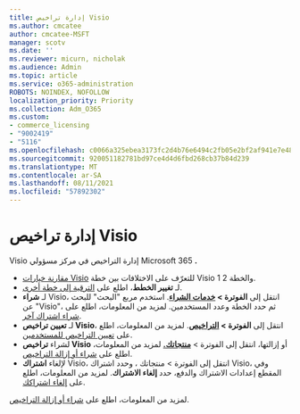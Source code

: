```yaml
---
title: إدارة تراخيص Visio
ms.author: cmcatee
author: cmcatee-MSFT
manager: scotv
ms.date: ''
ms.reviewer: micurn, nicholak
ms.audience: Admin
ms.topic: article
ms.service: o365-administration
ROBOTS: NOINDEX, NOFOLLOW
localization_priority: Priority
ms.collection: Adm_O365
ms.custom:
- commerce_licensing
- "9002419"
- "5116"
ms.openlocfilehash: c0066a325ebea3173fc2d4b76e6494c2fb05e2bf2af941e7e48ee78461063021
ms.sourcegitcommit: 920051182781bd97ce4d4d6fbd268cb37b84d239
ms.translationtype: MT
ms.contentlocale: ar-SA
ms.lasthandoff: 08/11/2021
ms.locfileid: "57892302"
---
```

# <a name="visio-license-management"></a>إدارة تراخيص Visio

Visio إدارة التراخيص في مركز مسؤولي Microsoft 365 **.**

- [مقارنة خيارات Visio](https://www.microsoft.com/microsoft-365/visio/microsoft-visio-plans-and-pricing-compare-visio-options?rtc=1) للتعرّف على الاختلافات بين خطة Visio 1 والخطة 2.
- لـ **تغيير الخطط**، اطلع على [الترقية إلى خطة أخرى](https://docs.microsoft.com/microsoft-365/commerce/subscriptions/upgrade-to-different-plan).
- لـ **شراء** Visio، انتقل إلى **الفوترة > [خدمات الشراء](https://go.microsoft.com/fwlink/p/?linkid=868433)**. استخدم مربع "البحث" للبحث عن "Visio"، ثم حدد الخطة وعدد المستخدمين. لمزيد من المعلومات، اطلع على [شراء اشتراك آخر](https://docs.microsoft.com/microsoft-365/commerce/try-or-buy-microsoft-365#buy-a-different-subscription).
- لـ **تعيين تراخيص Visio**، انتقل إلى **الفوترة > [التراخيص](https://go.microsoft.com/fwlink/p/?linkid=842264)**. لمزيد من المعلومات، اطلع على [تعيين التراخيص للمستخدمين](https://docs.microsoft.com/microsoft-365/admin/manage/assign-licenses-to-users).
- لشراء **تراخيص Visio** أو إزالتها، انتقل إلى الفوترة > **[منتجاتك.](https://go.microsoft.com/fwlink/p/?linkid=842054)** لمزيد من المعلومات، اطلع على [شراء أو إزالة التراخيص](https://docs.microsoft.com/microsoft-365/commerce/licenses/buy-licenses#buy-or-remove-licenses-for-your-business-subscription).
- لإلغاء **اشتراك** Visio، انتقل إلى الفوترة > منتجاتك ، وحدد اشتراك Visio،  وفي المقطع إعدادات الاشتراك والدفع، حدد **إلغاء الاشتراك**. **[](https://go.microsoft.com/fwlink/p/?linkid=842054)** لمزيد من المعلومات، اطلع على [إلغاء اشتراكك](https://docs.microsoft.com/microsoft-365/commerce/subscriptions/cancel-your-subscription).

لمزيد من المعلومات، اطلع على [شراء أو إزالة التراخيص](https://docs.microsoft.com/microsoft-365/commerce/licenses/buy-licenses).